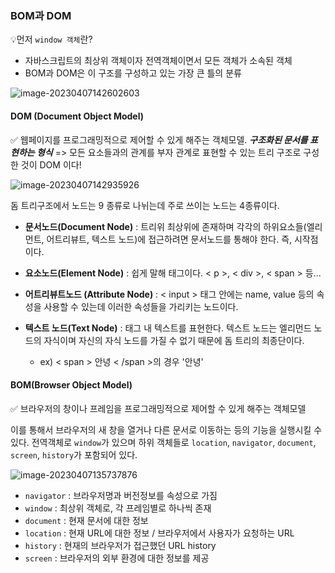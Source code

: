 ### BOM과 DOM

💡먼저 `window 객체`란?

- 자바스크립트의 최상위 객체이자 전역객체이면서 모든 객체가 소속된 객체
- BOM과 DOM은 이 구조를 구성하고 있는 가장 큰 틀의 분류

![image-20230407142602603](../../../../../../AppData/Roaming/Typora/typora-user-images/image-20230407142602603.png)



#### DOM (Document Object Model)

✅ 웹페이지를 프로그래밍적으로 제어할 수 있게 해주는 객체모델. ***구조화된 문서를 표현하는 형식*** => 모든 요소들과의 관계를 부자 관계로 표현할 수 있는 트리 구조로 구성한 것이 DOM 이다!

![image-20230407142935926](../../../../../../AppData/Roaming/Typora/typora-user-images/image-20230407142935926.png)

돔 트리구조에서 노드는 9 종류로 나뉘는데 주로 쓰이는 노드는 4종류이다.

- **문서노드(Document Node)** : 트리위 최상위에 존재하며 각각의 하위요소들(엘리먼트, 어트리뷰트, 텍스트 노드)에 접근하려면 문서노드를 통해야 한다. 즉, 시작점이다.
- **요소노드(Element Node)** : 쉽게 말해 태그이다. < p >, < div >, < span > 등...

- **어트리뷰트노드 (Attribute Node)** : < input > 태그 안에는 name, value 등의 속성을 사용할 수 있는데 이러한 속성들을 가리키는 노드이다.
- **텍스트 노드(Text Node)** : 태그 내 텍스트를 표현한다. 텍스트 노드는 엘리먼드 노드의 자식이며 자신의 자식 노드를 가질 수 없기 때문에 돔 트리의 최종단이다.
  - ex) < span > 안녕 < /span >의 경우 '안녕'



#### BOM(Browser Object Model)

✅ 브라우저의 창이나 프레임을 프로그래밍적으로 제어할 수 있게 해주는 객체모델

이를 통해서 브라우저의 새 창을 열거나 다른 문서로 이동하는 등의 기능을 실행시킬 수 있다. 전역객체로 `window`가 있으며 하위 객체들로 `location`, `navigator`, `document`, `screen`, `history`가 포함되어 있다.

![image-20230407135737876](../../../../../../AppData/Roaming/Typora/typora-user-images/image-20230407135737876.png)

- `navigator` : 브라우저명과 버전정보를 속성으로 가짐
- `window` : 최상위 객체로, 각 프레임별로 하나씩 존재
- `document` : 현재 문서에 대한 정보
- `location` : 현재 URL에 대한 정보 / 브라우저에서 사용자가 요청하는 URL
- `history` : 현재의 브라우저가 접근했던 URL history
- `screen` : 브라우저의 외부 환경에 대한 정보를 제공